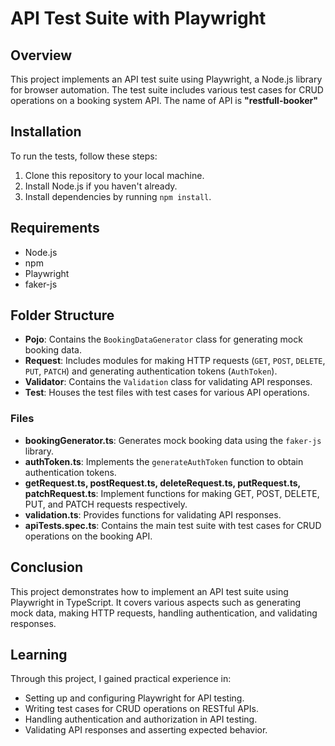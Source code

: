 # API Test Suite with Playwright

## Overview
This project implements an API test suite using Playwright, a Node.js library for browser automation. The test suite includes various test cases for CRUD operations on a booking system API.
The name of API is **"restfull-booker"**

## Installation
To run the tests, follow these steps:
1. Clone this repository to your local machine.
2. Install Node.js if you haven't already.
3. Install dependencies by running `npm install`.

## Requirements
- Node.js
- npm
- Playwright
- faker-js

## Folder Structure
- **Pojo**: Contains the `BookingDataGenerator` class for generating mock booking data.
- **Request**: Includes modules for making HTTP requests (`GET`, `POST`, `DELETE`, `PUT`, `PATCH`) and generating authentication tokens (`AuthToken`).
- **Validator**: Contains the `Validation` class for validating API responses.
- **Test**: Houses the test files with test cases for various API operations.

### Files
- **bookingGenerator.ts**: Generates mock booking data using the `faker-js` library.
- **authToken.ts**: Implements the `generateAuthToken` function to obtain authentication tokens.
- **getRequest.ts, postRequest.ts, deleteRequest.ts, putRequest.ts, patchRequest.ts**: Implement functions for making GET, POST, DELETE, PUT, and PATCH requests respectively.
- **validation.ts**: Provides functions for validating API responses.
- **apiTests.spec.ts**: Contains the main test suite with test cases for CRUD operations on the booking API.

## Conclusion
This project demonstrates how to implement an API test suite using Playwright in TypeScript. It covers various aspects such as generating mock data, making HTTP requests, handling authentication, and validating responses.

## Learning
Through this project, I gained practical experience in:
- Setting up and configuring Playwright for API testing.
- Writing test cases for CRUD operations on RESTful APIs.
- Handling authentication and authorization in API testing.
- Validating API responses and asserting expected behavior.
